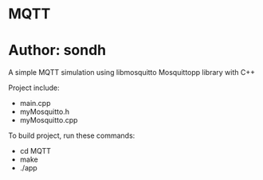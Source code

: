 # MQTT
# Author: sondh
A simple MQTT simulation using libmosquitto Mosquittopp library with C++

Project include:
- main.cpp
- myMosquitto.h
- myMosquitto.cpp

To build project, run these commands:
- cd MQTT
- make
- ./app

